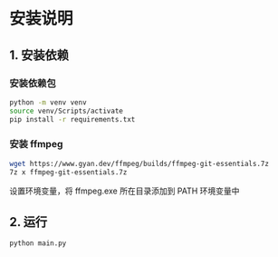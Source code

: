 # 安装说明

## 1. 安装依赖

### 安装依赖包
```bash
python -m venv venv
source venv/Scripts/activate
pip install -r requirements.txt
```

### 安装 ffmpeg
```bash
wget https://www.gyan.dev/ffmpeg/builds/ffmpeg-git-essentials.7z
7z x ffmpeg-git-essentials.7z
```
设置环境变量，将 ffmpeg.exe 所在目录添加到 PATH 环境变量中

## 2. 运行
```bash
python main.py
```




